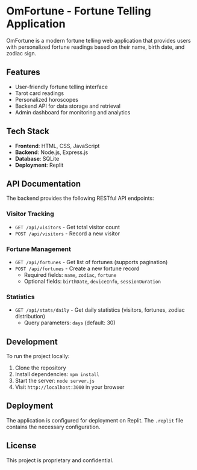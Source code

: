 
# OmFortune - Fortune Telling Application

OmFortune is a modern fortune telling web application that provides users with personalized fortune readings based on their name, birth date, and zodiac sign.

## Features

- User-friendly fortune telling interface
- Tarot card readings
- Personalized horoscopes
- Backend API for data storage and retrieval
- Admin dashboard for monitoring and analytics

## Tech Stack

- **Frontend**: HTML, CSS, JavaScript
- **Backend**: Node.js, Express.js
- **Database**: SQLite
- **Deployment**: Replit

## API Documentation

The backend provides the following RESTful API endpoints:

### Visitor Tracking

- `GET /api/visitors` - Get total visitor count
- `POST /api/visitors` - Record a new visitor

### Fortune Management

- `GET /api/fortunes` - Get list of fortunes (supports pagination)
- `POST /api/fortunes` - Create a new fortune record
  - Required fields: `name`, `zodiac`, `fortune`
  - Optional fields: `birthDate`, `deviceInfo`, `sessionDuration`

### Statistics

- `GET /api/stats/daily` - Get daily statistics (visitors, fortunes, zodiac distribution)
  - Query parameters: `days` (default: 30)

## Development

To run the project locally:

1. Clone the repository
2. Install dependencies: `npm install`
3. Start the server: `node server.js`
4. Visit `http://localhost:3000` in your browser

## Deployment

The application is configured for deployment on Replit. The `.replit` file contains the necessary configuration.

## License

This project is proprietary and confidential.

